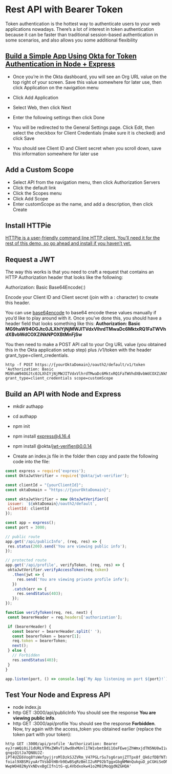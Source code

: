 # Rest API with Bearer Token

Token authentication is the hottest way to authenticate users to your web applications nowadays. There’s a lot of interest in token authentication because it can be faster than traditional session-based authentication in some scenarios, and also allows you some additional flexibility

[Build a Simple App Using Okta for Token Authentication in Node + Express]( https://developer.okta.com/)
---------

 - Once you’re in the Okta dashboard, you will see an Org URL value on the top right of your screen. Save this value somewhere for later use, then click Application on the navigation menu

 - Click Add Application

 - Select Web, then click Next

 - Enter the following settings then click Done
 
 - You will be redirected to the General Settings page. Click Edit, then select the checkbox for Client Credentials (make sure it is checked) and click Save
 
 - You should see Client ID and Client secret when you scroll down, save this information somewhere for later use
 
 Add a Custom Scope
 ----------
 - Select API from the navigation menu, then click Authorization Servers
 - Click the default link
 - Click the Scopes menu
 - Click Add Scope
 - Enter customScope as the name, and add a description, then click Create
 
 Install HTTPie
 -----------
 
 [HTTPie is a user-friendly command line HTTP client. You’ll need it for the rest of this demo, so go ahead and install if you haven’t yet.](https://httpie.org/)
 
 Request a JWT
 ----------
 The way this works is that you need to craft a request that contains an HTTP Authorization header that looks like the following:

Authorization: Basic Base64Encode(<yourClientId>:<yourClientSecret>)

Encode your Client ID and Client secret (join with a : character) to create this header.

You can use [base64encode](https://www.base64encode.org/) to base64 encode these values manually if you’d like to play around with it.
Once you’ve done this, you should have a header field that looks something like this: 
**Authorization: Basic MG9haW94OGJtc0JLXhIYjNjMWJITVdxVlhrdTMwaDc6MktxRQ1FaTWVhdXBvbWdCOXZiNkNPOXBtMnFjSw**

You then need to make a POST API call to your Org URL value (you obtained this in the Okta application setup step) plus /v1/token with the header grant_type=client_credentials.

```CMD
http -f POST https://{yourOktaDomain}/oauth2/default/v1/token 'Authorization: Basic MG9haW94OGJtc0JLXhIYjNjMWJITVdxVlhrdTMwaDc6MktxRQ1FaTWVhdXBvbWdCOXZiNkNPOXBtMnFjSw' grant_type=client_credentials scope=customScope
```
Build an API with Node and Express
--------
 - mkdir authapp
 - cd authapp
 - npm init
 - npm install express@4.16.4
 - npm install @okta/jwt-verifier@0.0.14

 - Create an index.js file in the folder then copy and paste the following code into the file:
 ```javascript
 const express = require('express');
const OktaJwtVerifier = require('@okta/jwt-verifier');

const clientId = "{yourClientId}";
const oktaDomain = "https://{yourOktaDomain}";

const oktaJwtVerifier = new OktaJwtVerifier({
  issuer: `${oktaDomain}/oauth2/default`,
  clientId: clientId
});

const app = express();
const port = 3000;

// public route
app.get('/api/publicInfo', (req, res) => {
  res.status(200).send('You are viewing public info');
});

// protected route
app.get('/api/profile', verifyToken, (req, res) => {
  oktaJwtVerifier.verifyAccessToken(req.token)
    .then(jwt => {
      res.send('You are viewing private profile info');
    })
    .catch(err => {
      res.sendStatus(403);
    });
});

function verifyToken(req, res, next) {
  const bearerHeader = req.headers['authorization'];

  if (bearerHeader) {
    const bearer = bearerHeader.split(' ');
    const bearerToken = bearer[1];
    req.token = bearerToken;
    next();
  } else {
    // Forbidden
    res.sendStatus(403);
  }
}

app.listen(port, () => console.log(`My App listening on port ${port}!`))
 ```
 Test Your Node and Express API
 --------
 
  - node index.js
  - http GET :3000/api/publicInfo
  You should see the response **You are viewing public info**.
  - http GET :3000/api/profile
  You should see the response **Forbidden**.
  Now, try again with the access_token you obtained earlier (replace the token part with your token):
  ```CMD
  http GET :3000/api/profile 'Authorization: Bearer eyJraWQiOiJ1dURLVTMxZWRvTi0wd0xMUnl1TW1vbmtBdi1OaFEwejZhWmxjdTN5NU8wIiwiYWxnIjoiUlMyNTYifQ.eyJ2ZXIiOjEsImp0aSI6IkFULjZoZS1fbndIcmpmSHl6bjg3bUhNLWNVUnBUNTg3RVFBT2N6Ym1QRTNkSkkiLCJpc3MiOiJodHRwczovL2Rldi04MTk2MzMub2t0YXByZXZpZXcuY29tL29hdXRoMi9kZWZhdWx0IiwiYXVkIjoiYXBpOi8vZGVmYXVsdCIsImlhdCI6MTU0Njc2NDc4OCwiZXhwIjoxNTQ2NzY4Mzg4LCJjaWQiOiIwb2Fpb3g4Ym1zQktWWGt1MzBoNyIsInNjcCI6WyJjdXN0b21TY29wZSJdLCJzdWIiOiIwb2Fpb3g4Ym1zQktWWGt1MzBoNyJ9.fZCRSMASYjQqH-gnqsQ1tJa7QN8UJZ-iPT4UZE6Voq8YsWefpyjjroMlDzkSJZVRm_V47PGLrSu7sg6ranjZTTpx8f_Qk6zfDBfNTxnWpIqKXaotTE-foial9XBSMiyuArTVsbDtHBrb9EwBSqRzBmlI2uRP92bTggxGbgNMWnQukguD_pCGHiSeDN3Jy7R7EpKgSkDpRBhQXHp0Ly6cByUmjsseWEzZdCCiIVJh_m__KEoqX8vUC6xkUYdMHJ4GWH8kPb0Hcao2jkAJBSKQKose8a5vxDS-WwpWO482NyVxNDvxBgCIfn1tG-qL4Vbdxokw41o2M81MoqgdNZGHQA'
  ```
